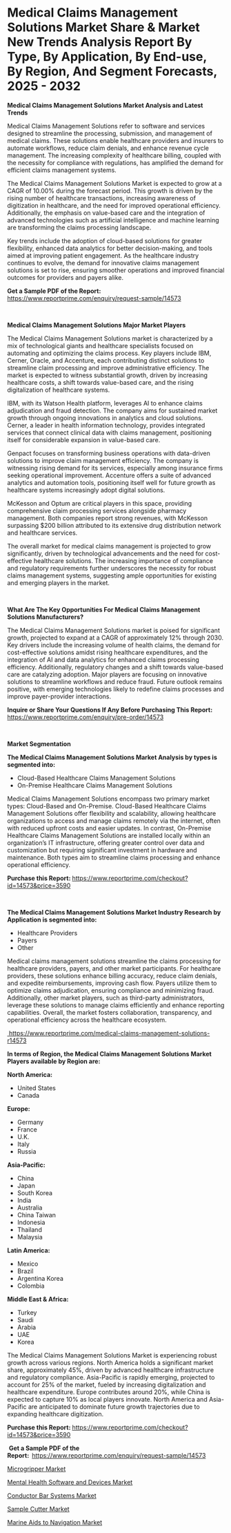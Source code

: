 <p><h1>Medical Claims Management Solutions Market Share & Market New Trends Analysis Report By Type, By Application, By End-use, By Region, And Segment Forecasts, 2025 - 2032</h1></p><p><strong>Medical Claims Management Solutions Market Analysis and Latest Trends</strong></p>
<p><p>Medical Claims Management Solutions refer to software and services designed to streamline the processing, submission, and management of medical claims. These solutions enable healthcare providers and insurers to automate workflows, reduce claim denials, and enhance revenue cycle management. The increasing complexity of healthcare billing, coupled with the necessity for compliance with regulations, has amplified the demand for efficient claims management systems.</p><p>The Medical Claims Management Solutions Market is expected to grow at a CAGR of 10.00% during the forecast period. This growth is driven by the rising number of healthcare transactions, increasing awareness of digitization in healthcare, and the need for improved operational efficiency. Additionally, the emphasis on value-based care and the integration of advanced technologies such as artificial intelligence and machine learning are transforming the claims processing landscape. </p><p>Key trends include the adoption of cloud-based solutions for greater flexibility, enhanced data analytics for better decision-making, and tools aimed at improving patient engagement. As the healthcare industry continues to evolve, the demand for innovative claims management solutions is set to rise, ensuring smoother operations and improved financial outcomes for providers and payers alike.</p></p>
<p><strong>Get a Sample PDF of the Report:&nbsp;</strong> <a href="https://www.reportprime.com/enquiry/request-sample/14573?utm_campaign=3004&utm_medium=2&utm_source=Github&utm_content=ia&utm_term=20032025&utm_id=medical-claims-management-solutions">https://www.reportprime.com/enquiry/request-sample/14573</a></p>
<p>&nbsp;</p>
<p><strong>Medical Claims Management Solutions Major Market Players</strong></p>
<p><p>The Medical Claims Management Solutions market is characterized by a mix of technological giants and healthcare specialists focused on automating and optimizing the claims process. Key players include IBM, Cerner, Oracle, and Accenture, each contributing distinct solutions to streamline claim processing and improve administrative efficiency. The market is expected to witness substantial growth, driven by increasing healthcare costs, a shift towards value-based care, and the rising digitalization of healthcare systems.</p><p>IBM, with its Watson Health platform, leverages AI to enhance claims adjudication and fraud detection. The company aims for sustained market growth through ongoing innovations in analytics and cloud solutions. Cerner, a leader in health information technology, provides integrated services that connect clinical data with claims management, positioning itself for considerable expansion in value-based care.</p><p>Genpact focuses on transforming business operations with data-driven solutions to improve claim management efficiency. The company is witnessing rising demand for its services, especially among insurance firms seeking operational improvement. Accenture offers a suite of advanced analytics and automation tools, positioning itself well for future growth as healthcare systems increasingly adopt digital solutions.</p><p>McKesson and Optum are critical players in this space, providing comprehensive claim processing services alongside pharmacy management. Both companies report strong revenues, with McKesson surpassing $200 billion attributed to its extensive drug distribution network and healthcare services.</p><p>The overall market for medical claims management is projected to grow significantly, driven by technological advancements and the need for cost-effective healthcare solutions. The increasing importance of compliance and regulatory requirements further underscores the necessity for robust claims management systems, suggesting ample opportunities for existing and emerging players in the market.</p></p>
<p>&nbsp;</p>
<p><strong>What Are The Key Opportunities For Medical Claims Management Solutions Manufacturers?</strong></p>
<p><p>The Medical Claims Management Solutions market is poised for significant growth, projected to expand at a CAGR of approximately 12% through 2030. Key drivers include the increasing volume of health claims, the demand for cost-effective solutions amidst rising healthcare expenditures, and the integration of AI and data analytics for enhanced claims processing efficiency. Additionally, regulatory changes and a shift towards value-based care are catalyzing adoption. Major players are focusing on innovative solutions to streamline workflows and reduce fraud. Future outlook remains positive, with emerging technologies likely to redefine claims processes and improve payer-provider interactions.</p></p>
<p><strong>Inquire or Share Your Questions If Any Before Purchasing This Report:</strong> <a href="https://www.reportprime.com/enquiry/pre-order/14573?utm_campaign=3004&utm_medium=2&utm_source=Github&utm_content=ia&utm_term=20032025&utm_id=medical-claims-management-solutions">https://www.reportprime.com/enquiry/pre-order/14573</a></p>
<p>&nbsp;</p>
<p><strong>Market Segmentation</strong></p>
<p><strong>The Medical Claims Management Solutions Market Analysis by types is segmented into:</strong></p>
<p><ul><li>Cloud-Based Healthcare Claims Management Solutions</li><li>On-Premise Healthcare Claims Management Solutions</li></ul></p>
<p><p>Medical Claims Management Solutions encompass two primary market types: Cloud-Based and On-Premise. Cloud-Based Healthcare Claims Management Solutions offer flexibility and scalability, allowing healthcare organizations to access and manage claims remotely via the internet, often with reduced upfront costs and easier updates. In contrast, On-Premise Healthcare Claims Management Solutions are installed locally within an organization’s IT infrastructure, offering greater control over data and customization but requiring significant investment in hardware and maintenance. Both types aim to streamline claims processing and enhance operational efficiency.</p></p>
<p><strong>Purchase this Report:&nbsp;</strong><a href="https://www.reportprime.com/checkout?id=14573&price=3590&utm_campaign=3004&utm_medium=2&utm_source=Github&utm_content=ia&utm_term=20032025&utm_id=medical-claims-management-solutions">https://www.reportprime.com/checkout?id=14573&price=3590</a></p>
<p>&nbsp;</p>
<p><strong>The Medical Claims Management Solutions Market Industry Research by Application is segmented into:</strong></p>
<p><ul><li>Healthcare Providers</li><li>Payers</li><li>Other</li></ul></p>
<p><p>Medical claims management solutions streamline the claims processing for healthcare providers, payers, and other market participants. For healthcare providers, these solutions enhance billing accuracy, reduce claim denials, and expedite reimbursements, improving cash flow. Payers utilize them to optimize claims adjudication, ensuring compliance and minimizing fraud. Additionally, other market players, such as third-party administrators, leverage these solutions to manage claims efficiently and enhance reporting capabilities. Overall, the market fosters collaboration, transparency, and operational efficiency across the healthcare ecosystem.</p></p>
<p><a href="https://www.reportprime.com/medical-claims-management-solutions-r14573?utm_campaign=3004&utm_medium=2&utm_source=Github&utm_content=ia&utm_term=20032025&utm_id=medical-claims-management-solutions">&nbsp;https://www.reportprime.com/medical-claims-management-solutions-r14573</a></p>
<p><strong>In terms of Region, the Medical Claims Management Solutions Market Players available by Region are:</strong></p>
<p>
    <p> <strong> North America: </strong>
        <ul>
            <li>United States</li>
            <li>Canada</li>
        </ul>
        </p> 
    <p> <strong> Europe: </strong>
        <ul>
            <li>Germany</li>
            <li>France</li>
            <li>U.K.</li>
            <li>Italy</li>
            <li>Russia</li>
        </ul>
        </p> 
    <p> <strong> Asia-Pacific: </strong>
        <ul>
            <li>China</li>
            <li>Japan</li>
            <li>South Korea</li>
            <li>India</li>
            <li>Australia</li>
            <li>China Taiwan</li>
            <li>Indonesia</li>
            <li>Thailand</li>
            <li>Malaysia</li>
        </ul>
        </p> 
    <p> <strong> Latin America: </strong>
        <ul>
            <li>Mexico</li>
            <li>Brazil</li>
            <li>Argentina Korea</li>
            <li>Colombia</li>
        </ul>
        </p> 
    <p> <strong> Middle East & Africa: </strong>
        <ul>
            <li>Turkey</li>
            <li>Saudi</li>
            <li>Arabia</li>
            <li>UAE</li>
            <li>Korea</li>
        </ul>
    </p>
    </p>
<p><p>The Medical Claims Management Solutions Market is experiencing robust growth across various regions. North America holds a significant market share, approximately 45%, driven by advanced healthcare infrastructure and regulatory compliance. Asia-Pacific is rapidly emerging, projected to account for 25% of the market, fueled by increasing digitalization and healthcare expenditure. Europe contributes around 20%, while China is expected to capture 10% as local players innovate. North America and Asia-Pacific are anticipated to dominate future growth trajectories due to expanding healthcare digitization.</p></p>
<p><strong>Purchase this Report: </strong><a href="https://www.reportprime.com/checkout?id=14573&price=3590&utm_campaign=3004&utm_medium=2&utm_source=Github&utm_content=ia&utm_term=20032025&utm_id=medical-claims-management-solutions">https://www.reportprime.com/checkout?id=14573&price=3590</a></p>
<p>&nbsp;<strong>Get a Sample PDF of the Report:&nbsp;&nbsp;</strong><a href="https://www.reportprime.com/enquiry/request-sample/14573?utm_campaign=3004&utm_medium=2&utm_source=Github&utm_content=ia&utm_term=20032025&utm_id=medical-claims-management-solutions">https://www.reportprime.com/enquiry/request-sample/14573</a></p>
<p><strong></strong></p>
<p><p><a href="https://www.linkedin.com/pulse/microgripper-market-size-growing-cagr-114-forecast-from-2025-u0hvf?utm_campaign=3004&utm_medium=2&utm_source=Github&utm_content=ia&utm_term=20032025&utm_id=medical-claims-management-solutions">Microgripper Market</a></p><p><a href="https://github.com/djibenesha/Market-Research-Report-List-1/blob/main/mental-health-software-and-devices-market.md?utm_campaign=3004&utm_medium=2&utm_source=Github&utm_content=ia&utm_term=20032025&utm_id=medical-claims-management-solutions">Mental Health Software and Devices Market</a></p><p><a href="https://www.linkedin.com/pulse/how-new-trends-shaping-conductor-bar-systems-market-96-9owgf?utm_campaign=3004&utm_medium=2&utm_source=Github&utm_content=ia&utm_term=20032025&utm_id=medical-claims-management-solutions">Conductor Bar Systems Market</a></p><p><a href="https://www.linkedin.com/pulse/revenue-insights-sample-cutter-market-projected-66-cagr-from-yhtpf?utm_campaign=3004&utm_medium=2&utm_source=Github&utm_content=ia&utm_term=20032025&utm_id=medical-claims-management-solutions">Sample Cutter Market</a></p><p><a href="https://www.linkedin.com/pulse/key-drivers-marine-aids-navigation-markets-projected-77-zln3f?utm_campaign=3004&utm_medium=2&utm_source=Github&utm_content=ia&utm_term=20032025&utm_id=medical-claims-management-solutions">Marine Aids to Navigation Market</a></p></p>